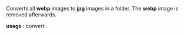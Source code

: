 Converts all **webp** images to **jpg** images in a folder. The **webp** image is removed afterwards.

**usage** : convert

